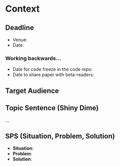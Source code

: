 # Context

## Deadline

- Venue:
- Date:

<!-- Optionally
Pre-venue (e.g. workshop): ...
Date: ...
-->

### Working backwards...

- Date for code freeze in the code repo: 
- Date to share paper with beta-readers:

<!-- Check the implications of this for having enough time for polishing writing, sharing with beta-reviewers, having some buffer for surprises -->

## Target Audience

<!-- Who are the target audience?
Who do you mostly expect to read the full paper?
What conference/community would you be ideally publishing in?
Who do you hope the paper gets to for non-technical readers (e.g. policy, other media, other disciplines)?
How does thinking about the target audience make you change how you're approaching the content and style? 
How do you want to change the minds of the target audience? 
How do you want to change the behaviour of the target audience?
-->

<!-- You can refer back to the Target Audience when  -->

<!-- - PhD students and industry AI Safety researchers
- Has some understand of X but doesn't have the necessary background in Y
- Most people are unlikely to read the whole thing so it's important that the figures, abstract and introduction explain most of the relevant information; similarly the appendix should not contain any vital information for understanding the work. -->



## Topic Sentence (Shiny Dime)

<!--
Analyse this and then rewrite and then rewrite again.
The shiny dime is the best thing to work out with co-authors
with a whiteboard and an extended discussion.
Once you have that its much easier to decide what to include
in the paper, what experiments to run, where to put emphasis,
what to leave out etc.
-->

...

## SPS (Situation, Problem, Solution)

<!-- Situation = What's the context that people should know about for reading this?
Why is this problem important?
What is the finding of previous work on this topic? -->

<!-- Problem = What is the main problem that you're trying to solve? What had no-one been able to do before? Are there two values that had been in trade-off before?  -->

<!-- Solution = What are you proposing and how does it directly address the problem above? -->

- **Situation**:
- **Problem**:
- **Solution**:
